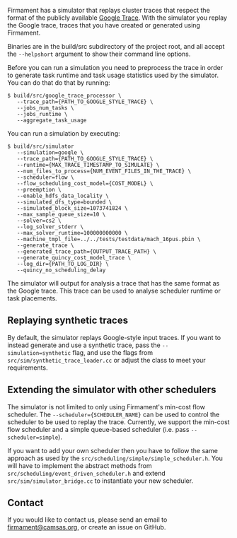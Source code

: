 Firmament has a simulator that replays cluster traces that respect the format
of the publicly available [Google Trace](https://github.com/google/cluster-data).
With the simulator you replay the Google trace, traces that you have created or
generated using Firmament.

Binaries are in the build/src subdirectory of the project root, and all accept
the `--helpshort` argument to show their command line options.

Before you can run a simulation you need to preprocess the trace in order
to generate task runtime and task usage statistics used by the simulator.
You can do that do that by running:

```console
$ build/src/google_trace_processor \
   --trace_path={PATH_TO_GOOGLE_STYLE_TRACE} \
   --jobs_num_tasks \
   --jobs_runtime \
   --aggregate_task_usage
```

You can run a simulation by executing:

```console
$ build/src/simulator
   --simulation=google \
   --trace_path={PATH_TO_GOOGLE_STYLE_TRACE} \
   --runtime={MAX_TRACE_TIMESTAMP_TO_SIMULATE} \
   --num_files_to_process={NUM_EVENT_FILES_IN_THE_TRACE} \
   --scheduler=flow \
   --flow_scheduling_cost_model={COST_MODEL} \
   --preemption \
   --enable_hdfs_data_locality \
   --simulated_dfs_type=bounded \
   --simulated_block_size=1073741824 \
   --max_sample_queue_size=10 \
   --solver=cs2 \
   --log_solver_stderr \
   --max_solver_runtime=100000000000 \
   --machine_tmpl_file=../../tests/testdata/mach_16pus.pbin \
   --generate_trace \
   --generated_trace_path={OUTPUT_TRACE_PATH} \
   --generate_quincy_cost_model_trace \
   --log_dir={PATH_TO_LOG_DIR} \
   --quincy_no_scheduling_delay
```

The simulator will output for analysis a trace that has the same format as the
Google trace. This trace can be used to analyse scheduler runtime or task
placements.

## Replaying synthetic traces
By default, the simulator replays Google-style input traces. If you want to
instead generate and use a synthetic trace, pass the `--simulation=synthetic`
flag, and use the flags from `src/sim/synthetic_trace_loader.cc` or adjust
the class to meet your requirements.

## Extending the simulator with other schedulers
The simulator is not limited to only using Firmament's min-cost flow scheduler.
The `--scheduler={SCHEDULER_NAME}` can be used to control the scheduler to be
used to replay the trace. Currently, we support the min-cost flow scheduler
and a simple queue-based scheduler (i.e. pass `--scheduler=simple`).

If you want to add your own scheduler then you have to follow the same approach
as used by the `src/scheduling/simple/simple_scheduler.h`. You will have to
implement the abstract methods from `src/scheduling/event_driven_scheduler.h`
and extend `src/sim/simulator_bridge.cc` to instantiate your new scheduler.

## Contact

If you would like to contact us, please send an email to firmament@camsas.org,
or create an issue on GitHub.
